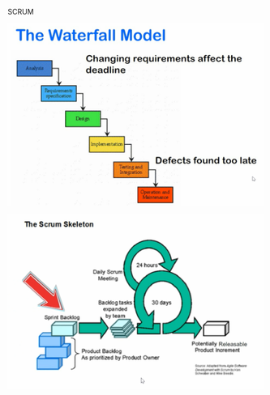 SCRUM

![Waterfall.png](../../_resources/80e29979ad4246c48c845ade35562160.png)

![SCRUM-skeleton.png](../../_resources/0d0b2a288709476e8e180bd9e806e6c4.png)